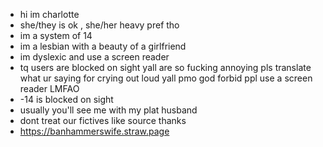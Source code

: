 - hi im charlotte
- she/they is ok , she/her heavy pref tho
- im a system of 14
- im a lesbian with a beauty of a girlfriend
- im dyslexic and use a screen reader
- tq users are blocked on sight yall are so fucking annoying pls translate what ur saying for crying out loud yall pmo god forbid ppl use a screen reader LMFAO
- -14 is blocked on sight
- usually you'll see me with my plat husband
- dont treat our fictives like source thanks
- https://banhammerswife.straw.page
